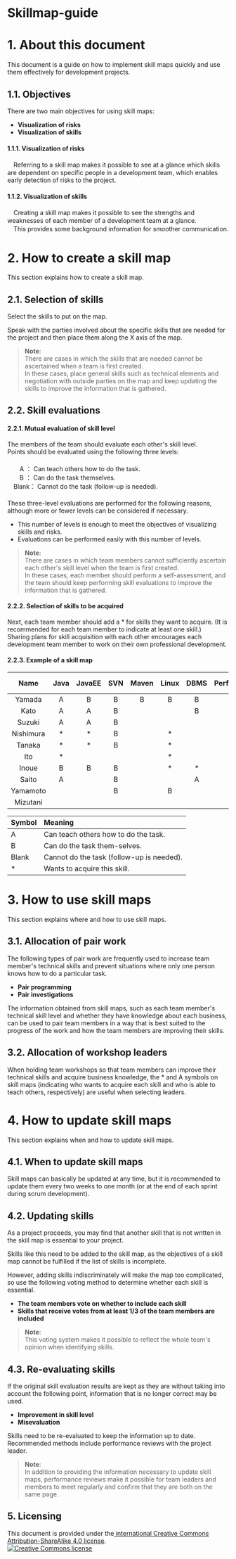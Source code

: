 # Skillmap-guide

# 1.  About this document

This document is a guide on how to implement skill maps quickly and use them effectively for development projects. 

## 1.1. Objectives

There are two main objectives for using skill maps: 

* **Visualization of risks**
* **Visualization of skills**


####  1.1.1. Visualization of risks

　Referring to a skill map makes it possible to see at a glance which skills are dependent on specific people in a development team, which enables early detection of risks to the project.

####  1.1.2. Visualization of skills

　Creating a skill map makes it possible to see the strengths and weaknesses of each member of a development team at a glance.  
　This provides some background information for smoother communication. 



# 2. How to create a skill map

This section explains how to create a skill map.

## 2.1. Selection of skills

Select the skills to put on the map.

Speak with the parties involved about the specific skills that are needed for the project and then place them along the X axis of the map. 


> **Note**:  
> There are cases in which the skills that are needed cannot be ascertained when a team is first created.  
> In these cases, place general skills such as technical elements and negotiation with outside parties on the map and keep updating the skills to improve the information that is gathered.

## 2.2.  Skill evaluations

#### 2.2.1. Mutual evaluation of skill level

  The members of the team should evaluate each other's skill level.  
  Points should be evaluated using the following three levels:  
　  
　　A ：  Can teach others how to do the task.  
　　B ： Can do the task themselves.  
　Blank： Cannot do the task (follow-up is needed).   
　  
These three-level evaluations are performed for the following reasons, although more or fewer levels can be considered if necessary. 

 - This number of levels is enough to meet the objectives of visualizing skills and risks.
 - Evaluations can be performed easily with this number of levels.

> **Note**:  
> There are cases in which team members cannot sufficiently ascertain each other's skill level when the team is first created.   
> In these cases, each member should perform a self-assessment, and the team should keep performing skill evaluations to improve the information that is gathered. 

#### 2.2.2. Selection of skills to be acquired

  Next, each team member should add a * for skills they want to acquire. (It is recommended for each team member to indicate at least one skill.)  
  Sharing plans for skill acquisition with each other encourages each development team member to work on their own professional development.

#### 2.2.3. Example of a skill map

| Name  | Java  | JavaEE | SVN   | Maven | Linux | DBMS  | Performance  | Negotiation | Design  | Document creation |
| :---: | :---: | :---:  | :---: | :---: | :---: | :---: | :---: | :---:    | :---: | :---:    |
| Yamada  | A    | B     | B    | B    | B    | B    | B    | B       | B    | B       |
| Kato  | A    | A     | B    | 　    | 　    | B    | *    | 　       | A    | 　       |
| Suzuki  | A    | A     | B    | 　    | 　    | 　    | 　    | 　       | B    | 　       |
| Nishimura  | *    | *     | B    | 　    | *    | 　    | 　    | 　       | 　    | B       |
| Tanaka  | *    | *     | B    | 　    | *    | 　    | 　    | B       | *    | 　       |
| Ito  | *    | 　     | 　    | 　    | *    | 　    | 　    | 　       | 　    | 　       |
| Inoue  | B    | B     | B    | 　    | *    | *    | 　    | 　       | A    | 　       |
| Saito  | A    | 　     | B    | 　    | 　    | A    | 　    | 　       | 　    | 　       |
| Yamamoto  | 　    | 　     | B    | 　    | B    | 　    | *    | 　       | 　    | B       |
| Mizutani  | 　    | 　     | 　    | 　    | 　    | 　    | 　    | 　       | A    | 　       |

| Symbol | Meaning|
| :--- | :---|
| A   | Can teach others how to do the task.|
| B   | Can do the task them-selves.|
| Blank | Cannot do the task (follow-up is needed).|
| *   | Wants to acquire this skill. |


# 3. How to use skill maps 

This section explains where and how to use skill maps.

## 3.1. Allocation of pair work

The following types of pair work are frequently used to increase team member's technical skills and prevent situations where only one person knows how to do a particular task.


* **Pair programming**
* **Pair investigations**

The information obtained from skill maps, such as each team member's technical skill level and whether they have knowledge about each business, can be used to pair team members in a way that is best suited to the progress of the work and how the team members are improving their skills.

## 3.2. Allocation of workshop leaders

When holding team workshops so that team members can improve their technical skills and acquire business knowledge, the * and A symbols on skill maps (indicating who wants to acquire each skill and who is able to teach others, respectively) are useful when selecting leaders.


# 4. How to update skill maps

This section explains when and how to update skill maps.

## 4.1. When to update skill maps

Skill maps can basically be updated at any time, but it is recommended to update them every two weeks to one month (or at the end of each sprint during scrum development).

## 4.2. Updating skills

As a project proceeds, you may find that another skill that is not written in the skill map is essential to your project.

Skills like this need to be added to the skill map, as the objectives of a skill map cannot be fulfilled if the list of skills is incomplete.

However, adding skills indiscriminately will make the map too complicated, so use the following voting method to determine whether each skill is essential. 

 * **The team members vote on whether to include each skill**
 * **Skills that receive votes from at least 1/3 of the team members are included**

> **Note**:  
> This voting system makes it possible to reflect the whole team's opinion when identifying skills. 


## 4.3. Re-evaluating skills

If the original skill evaluation results are kept as they are without taking into account the following point, information that is no longer correct may be used. 

* **Improvement in skill level**
* **Misevaluation**

Skills need to be re-evaluated to keep the information up to date.   
Recommended methods include performance reviews with the project leader. 

> **Note**:  
> In addition to providing the information necessary to update skill maps, performance reviews make it possible for team leaders and members to meet regularly and confirm that they are both on the same page. 


## 5. Licensing

This document is provided under the<a rel="license" href="http://creativecommons.org/licenses/by-sa/4.0/"> international Creative Commons Attribution-ShareAlike 4.0 license</a>.
<br />
<a rel="license" href="http://creativecommons.org/licenses/by-sa/4.0/">
  <img alt="Creative Commons license" style="border-width:0" src="https://i.creativecommons.org/l/by-sa/4.0/88x31.png" />
</a>
